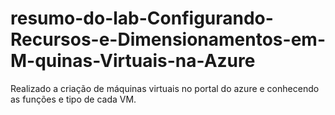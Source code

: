 # resumo-do-lab-Configurando-Recursos-e-Dimensionamentos-em-M-quinas-Virtuais-na-Azure

Realizado a criação de máquinas virtuais no portal do azure e conhecendo as funções e tipo de cada VM.
